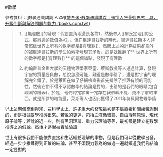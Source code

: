
#數學 

參考資料：[數學通識講義 P.29]([博客來-數學通識講義：搞懂人生最強思考工具，升級判斷與解決問題的能力 (books.com.tw)](https://www.books.com.tw/products/0010925867))

>1. [[無理數]]的發現：假設直角兩邊長各為1，然後帶入[[畢氏定理]]的公式，那斜邊的數值為√2，。但在畢達哥拉斯的時代，畢達哥拉斯本人非常堅信世界上所有的數字都是[[有理數]]，然而上述的計算結果卻意外的被畢達哥拉斯的學生帕索斯發現其矛盾，於是就推翻了** 世界上所有的數字都是[[有理數]] ** 的這個論點，發現了有理數
>
>2. 約翰霍普金斯大學的天體物理學家亞當．萊斯教授等人透過計算，發現宇宙的質量是負數，想說怎麼可能，難道是數學錯了，還是對宇宙的理解完全錯了，於是萊斯在做了仔細檢查後首先排除了推理有誤的可能性，然後它們不得不承認數學的結論是對的，出錯的是我們的眼睛(包含觀測的機器)。於是，他們認定宇宙一定存在我們看不見、更不了解的東西，就是所謂的暗能量，萊斯等人也因此獲得了2011年諾貝爾物理學獎

以上述兩個案例得知，在科學史上，許多重大的發現最初都不是直接和間接觀測到的，而是根據數學推導出來。若說的更遠，包括血液循環論、自由落體原理、現代原子論等；若說的近一些，則有黑洞理論、重力波理論等等，最初都是建立在數學推導上的假說，然後才逐漸被實驗驗證

世上有很多我們不能依靠直接和生活經驗理解的事物，但是我們可以從數學出發，經過一步步推導得到正確的結論，甚至不須親力親為的做過一遍就知道我們的結論一定是對的